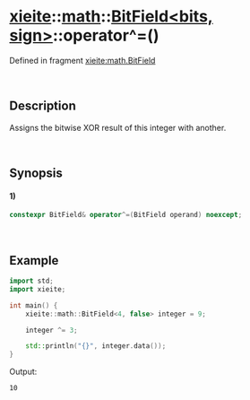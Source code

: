 # [xieite](../../../../../xieite.md)\:\:[math](../../../../../math.md)\:\:[BitField<bits, sign>](../../../../bit_field.md)\:\:operator^=\(\)
Defined in fragment [xieite:math.BitField](../../../../../../../src/math/bit_field.cpp)

&nbsp;

## Description
Assigns the bitwise XOR result of this integer with another.

&nbsp;

## Synopsis
#### 1)
```cpp
constexpr BitField& operator^=(BitField operand) noexcept;
```

&nbsp;

## Example
```cpp
import std;
import xieite;

int main() {
    xieite::math::BitField<4, false> integer = 9;

    integer ^= 3;

    std::println("{}", integer.data());
}
```
Output:
```
10
```
